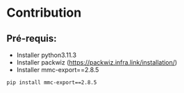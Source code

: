 # Contribution

## Pré-requis:

- Installer python3.11.3
- Installer packwiz (https://packwiz.infra.link/installation/)
- Installer mmc-export==2.8.5
```
pip install mmc-export==2.8.5
```
